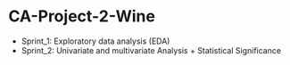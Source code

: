 # CA-Project-2-Wine

- Sprint_1: Exploratory data analysis (EDA)
- Sprint_2: Univariate and multivariate Analysis + Statistical Significance